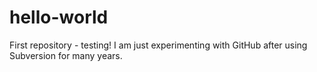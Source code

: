 # hello-world
First repository - testing!
I am just experimenting with GitHub after using Subversion for many years.
